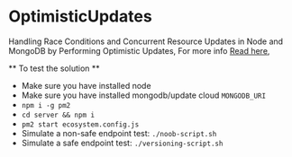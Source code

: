 # OptimisticUpdates

Handling Race Conditions and Concurrent Resource Updates in Node and MongoDB by Performing Optimistic Updates, For more info [Read here](https://medium.com/@codersauthority/handling-race-conditions-and-concurrent-resource-updates-in-node-and-mongodb-by-performing-f54140da8bc5),

** To test the solution **

- Make sure you have installed node
- Make sure you have installed mongodb/update cloud `MONGODB_URI`
- `npm i -g pm2`
- `cd server && npm i`
- `pm2 start ecosystem.config.js`
- Simulate a non-safe endpoint test: `./noob-script.sh`
- Simulate a safe endpoint test: `./versioning-script.sh`
